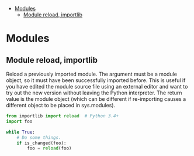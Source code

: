 <!-- TOC -->
* [Modules](#modules)
  * [Module reload, importlib](#module-reload-importlib)
<!-- TOC -->

# Modules

## Module reload, importlib

Reload a previously imported module. The argument must be a module object, so it must have been successfully imported
before. This is useful if you have edited the module source file using an external editor and want to try out the new
version without leaving the Python interpreter. The return value is the module object (which can be different if
re-importing causes a different object to be placed in sys.modules).

```python
from importlib import reload  # Python 3.4+
import foo

while True:
    # Do some things.
    if is_changed(foo):
        foo = reload(foo)
```

